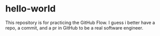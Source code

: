 # hello-world
This repository is for practicing the GitHub Flow.
I guess i better have a repo, a commit, and a pr in GitHub to be a real software engineer. 
